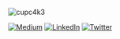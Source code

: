 ![cupc4k3](https://see.fontimg.com/api/renderfont4/owmnz/eyJyIjoiZnMiLCJoIjo5MCwidyI6MTAwMCwiZnMiOjkwLCJmZ2MiOiIjMDAwMDAwIiwiYmdjIjoiI0ZGRkZGRiIsInQiOjF9/Q1VQQzRLMw/alpha-taurus-expanded.png)



[![Medium](https://img.shields.io/badge/-Medium-%2312100E?style=for-the-badge&logo=medium&logoColor=white)](https://cupc4k3.medium.com/)
[![LinkedIn](https://img.shields.io/badge/-LinkedIn-%230077B5?style=for-the-badge&logo=linkedin&logoColor=white)](https://www.linkedin.com/in/cupc4k3/)
[![Twitter](https://img.shields.io/badge/-Twitter-%231DA1F2?style=for-the-badge&logo=twitter&logoColor=white)](https://twitter.com/cupc4k3l4b)

